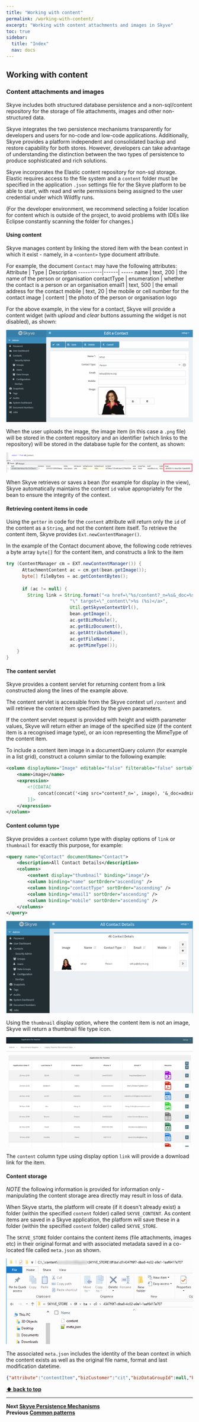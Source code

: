 ```yaml
---
title: "Working with content"
permalink: /working-with-content/
excerpt: "Working with content attachments and images in Skyve"
toc: true
sidebar:
  title: "Index"
  nav: docs
---
```


## Working with content

### Content attachments and images

Skyve includes both structured database persistence and a non-sql/content repository for the storage of file attachments, images and other non-structured data.

Skyve integrates the two persistence mechanisms transparently for developers and users for no-code and low-code applications. Additionally, Skyve provides a platform independent and consolidated backup and restore capability for both stores. However, developers can take advantage of understanding the distinction between the two types of persistence to produce sophisticated and rich solutions. 

Skyve incorporates the Elastic content repository for non-sql storage. Elastic requires access to the file system and a `content` folder must be specified in the application `.json` settings file for the Skyve platform to be able to start, with read and write permissions being assigned to the user credential under which Wildfly runs.

(For the developer environment, we recommend selecting a folder location for content which is outside of the project, to avoid problems with IDEs like Eclipse constantly scanning the folder for changes.)

#### Using content

Skyve manages content by linking the stored item with the bean context in which it exist - namely, in a `<content>` type document attribute.

For example, the document `Contact` may have the following attributes:
Attribute | Type | Description
----------|------| -----
name | text, 200 | the name of the person or organisation
contactType | enumeration | whether the contact is a person or an organisation
email1 | text, 500 | the email address for the contact
mobile | text, 20 | the mobile or cell number for the contact
image | content | the photo of the person or organisation logo

For the above example, in the view for a contact, Skyve will provide a content widget (with _upload_ and _clear_ buttons assuming the widget is not disabled), as shown: 

![Default view](../assets/images/working-with-content/contact-default-view.png "Default view and associated widgets")

When the user uploads the image, the image item (in this case a `.png` file) will be stored in the content repository and an identifier (which links to the repository) will be stored in the database tuple for the content, as shown:

![Contact database tuple](../assets/images/working-with-content/contact-database-tuple.png "Contact database tuple")

When Skyve retrieves or saves a bean (for example for display in the view), Skyve automatically maintains the content `id` value appropriately for the bean to ensure the integrity of the context. 

#### Retrieving content items in code

Using the `getter` in code for the `content` attribute will return only the `id` of the content as a `String`, and not the content item itself. To retrieve the content item, Skyve provides `Ext.newContentManager()`.

In the example of the Contact document above, the following code retrieves a byte array `byte[]` for the content item, and constructs a link to the item

```java
try (ContentManager cm = EXT.newContentManager()) {
      AttachmentContent ac = cm.get(bean.getImage());
      byte[] fileBytes = ac.getContentBytes();
      
	  if (ac != null) { 
		String link = String.format("<a href=\"%s/content?_n=%s&_doc=%s.%s&_b=%s" + 
						"\" target=\"_content\">%s (%s)</a>",
						Util.getSkyveContextUrl(),
						bean.getImage(),
						ac.getBizModule(),
						ac.getBizDocument(),
						ac.getAttributeName(),
						ac.getFileName(),
						ac.getMimeType());
	}      
}
```

#### The content servlet

Skyve provides a content servlet for returning content from a link constructed along the lines of the example above.

The content servlet is accessible from the Skyve context url `/content` and will retrieve the content item specified by the given parameters.

If the content servlet request is provided with height and width parameter values, Skyve will return either an image of the specified size (if the content item is a recognised image type), or an icon representing the MimeType of the content item.

To include a content item image in a documentQuery column (for example in a list grid), construct a column similar to the following example:

```xml
<column displayName="Image" editable="false" filterable="false" sortable="false" alignment="centre" pixelWidth="70">
	<name>image</name>
	<expression>
		<![CDATA[
		 	concat(concat('<img src="content?_n=', image), '&_doc=admin.Contact&_b=image&_w=32&_h=32" />')
		]]>
	</expression>
</column>
```

#### Content column type

Skyve provides a `content` column type with display options of `link` or `thumbnail` for exactly this purpose, for example:

```xml
<query name="qContact" documentName="Contact">
	<description>All Contact Details</description>
	<columns>
		<content display="thumbnail" binding="image"/>
		<column binding="name" sortOrder="ascending" />
		<column binding="contactType" sortOrder="ascending" />
		<column binding="email1" sortOrder="ascending" />
		<column binding="mobile" sortOrder="ascending" />
	</columns>
</query>
```

![Thumbnail image in list](../assets/images/working-with-content/thumbnail-image-list.png "Thumbnail image in list") 
 
Using the `thumbnail` display option, where the content item is not an image, Skyve will return a thumbnail file type icon.

![Thumbnail in list](../assets/images/working-with-content/thumbnail-content-list.png "Thumbnail in list")

The `content` column type using display option `link` will provide a download link for the item.
 
#### Content storage

_NOTE_ the following information is provided for information only - manipulating the content storage area directly may result in loss of data. 

When Skyve starts, the platform will create (if it doesn't already exist) a folder (within the specified `content` folder) called `SKYVE_CONTENT`. As content items are saved in a Skyve application, the platform will save these in a folder (within the specified `content` folder) called `SKYVE_STORE`.

The `SKYVE_STORE` folder contains the content items (file attachments, images etc) in their original format and with associated metadata saved in a co-located file called `meta.json` as shown. 

![Item storage](../assets/images/working-with-content/skyve-store-item-storage.png "Item storage")

The associated `meta.json` includes the identity of the bean context in which the content exists as well as the original file name, format and last modification datetime.

```json
{"attribute":"contentItem","bizCustomer":"cit","bizDataGroupId":null,"bizDocument":"ContentContainer","bizId":"97685d51-2746-426b-949c-0754509d7438","bizModule":"myModule","bizUserId":"6568db1f-be43-444b-a62a-b4468cabba0b","content_type":"application\/pdf","filename":"Skyve Developer Guide.pdf","last_modified":"2018-11-30T03:28:51.773+00:00"}
```


**[⬆ back to top](#working-with-content)**

---
**Next [Skyve Persistence Mechanisms](./../_pages/skyve-persistence-mechanisms.md)**  
**Previous [Common patterns](./../_pages/common-patterns.md)**
